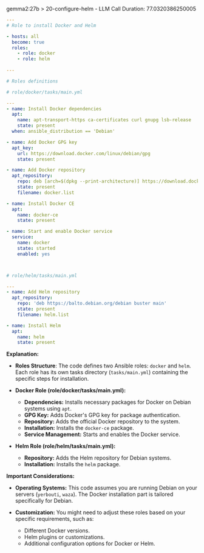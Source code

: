 gemma2:27b > 20-configure-helm - LLM Call Duration: 77.0320386250005
```yaml
---
# Role to install Docker and Helm

- hosts: all
  become: true
  roles:
    - role: docker
    - role: helm
      
---

# Roles definitions

# role/docker/tasks/main.yml

---
- name: Install Docker dependencies
  apt:
    name: apt-transport-https ca-certificates curl gnupg lsb-release
    state: present
  when: ansible_distribution == 'Debian'

- name: Add Docker GPG key
  apt_key:
    url: https://download.docker.com/linux/debian/gpg
    state: present

- name: Add Docker repository
  apt_repository:
    repo: deb [arch=$(dpkg --print-architecture)] https://download.docker.com/linux/debian $(lsb_release -cs) stable
    state: present
    filename: docker.list

- name: Install Docker CE
  apt:
    name: docker-ce
    state: present

- name: Start and enable Docker service
  service:
    name: docker
    state: started
    enabled: yes



# role/helm/tasks/main.yml

---
- name: Add Helm repository
  apt_repository:
    repo: 'deb https://balto.debian.org/debian buster main'
    state: present
    filename: helm.list

- name: Install Helm
  apt:
    name: helm
    state: present
```


**Explanation:**



* **Roles Structure**: The code defines two Ansible roles: `docker` and `helm`. Each role has its own tasks directory (`tasks/main.yml`) containing the specific steps for installation.

* **Docker Role (role/docker/tasks/main.yml):**

    * **Dependencies:** Installs necessary packages for Docker on Debian systems using `apt`.
    * **GPG Key:** Adds Docker's GPG key for package authentication.
    * **Repository:**  Adds the official Docker repository to the system.
    * **Installation:** Installs the `docker-ce` package.
    * **Service Management:** Starts and enables the Docker service.

* **Helm Role (role/helm/tasks/main.yml):**

    * **Repository:** Adds the Helm repository for Debian systems.
    * **Installation:** Installs the `helm` package. 


**Important Considerations:**



* **Operating Systems:** This code assumes you are running Debian on your servers (`yerbouti`, `waza`). The Docker installation part is tailored specifically for Debian.

* **Customization:** You might need to adjust these roles based on your specific requirements, such as:
    * Different Docker versions. 
    * Helm plugins or customizations.
    * Additional configuration options for Docker or Helm.
